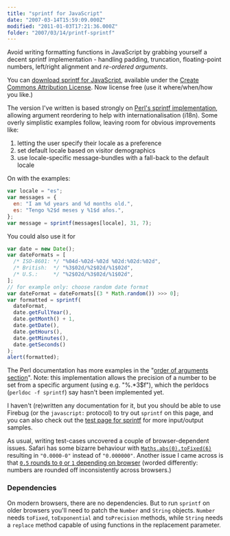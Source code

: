 ```yaml
---
title: "sprintf for JavaScript"
date: "2007-03-14T15:59:09.000Z"
modified: "2011-01-03T17:21:36.000Z"
folder: "2007/03/14/printf-sprintf"
---
```


Avoid writing formatting functions in JavaScript by grabbing yourself a decent sprintf implementation - handling padding, truncation, floating-point numbers, left/right alignment and _re-ordered arguments_.

You can [download sprintf for JavaScript](https://hexmen.com/js/sprintf.js), available under the [Create Commons Attribution License](http://creativecommons.org/licenses/by/2.5/). Now license free (use it where/when/how you like.)

The version I've written is based strongly on [Perl's sprintf implementation](http://perldoc.perl.org/functions/sprintf.html), allowing argument reordering to help with internationalisation (i18n). Some overly simplistic examples follow, leaving room for obvious improvements like:

1.  letting the user specify their locale as a preference
2.  set default locale based on visitor demographics
3.  use locale-specific message-bundles with a fall-back to the default locale

On with the examples:

```js
var locale = "es";
var messages = {
  en: "I am %d years and %d months old.",
  es: "Tengo %2$d meses y %1$d años.",
};
var message = sprintf(messages[locale], 31, 7);
```

You could also use it for

```js
var date = new Date();
var dateFormats = [
  /* ISO-8601: */ "%04d-%02d-%02d %02d:%02d:%02d",
  /* British:  */ "%3$02d/%2$02d/%1$02d",
  /* U.S.:     */ "%2$02d/%3$02d/%1$02d",
];
// for example only: choose random date format
var dateFormat = dateFormats[(3 * Math.random()) >>> 0];
var formatted = sprintf(
  dateFormat,
  date.getFullYear(),
  date.getMonth() + 1,
  date.getDate(),
  date.getHours(),
  date.getMinutes(),
  date.getSeconds()
);
alert(formatted);
```

The Perl documentation has more examples in the "[order of arguments section](http://perldoc.perl.org/functions/sprintf.html#order-of-arguments)". Note: this implementation allows the precision of a number to be set from a specific argument (using e.g. "%.\*3\$f"), which the perldocs (`perldoc -f sprintf`) say hasn't been implemented yet.

I haven't (re)written any documentation for it, but you should be able to use Firebug (or the `javascript:` protocol) to try out `sprintf` on this page, and you can also check out the [test page for sprintf](/tests/sprintf.html) for more input/output samples.

As usual, writing test-cases uncovered a couple of browser-dependent issues. Safari has some bizarre behaviour with [`Maths.abs(0).toFixed(6)`](<javascript:alert(Math.abs(0).toFixed(6))>) resulting in `"0.0000-0"` instead of `"0.000000"`. Another issue I came across is that [`0.5` rounds to `0` or `1` depending on browser](<javascript:alert((0.5).toFixed())>) (worded differently: numbers are rounded off inconsistently across browsers.)

### Dependencies

On modern browsers, there are no dependencies. But to run `sprintf` on older browsers you'll need to patch the `Number` and `String` objects. `Number` needs `toFixed`, `toExponential` and `toPrecision` methods, while `String` needs a `replace` method capable of using functions in the replacement parameter.
